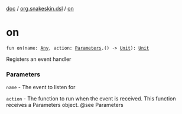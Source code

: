 [doc](../index.md) / [org.snakeskin.dsl](index.md) / [on](./on.md)

# on

`fun on(name: `[`Any`](https://kotlinlang.org/api/latest/jvm/stdlib/kotlin/-any/index.html)`, action: `[`Parameters`](../org.snakeskin.logic/-parameters/index.md)`.() -> `[`Unit`](https://kotlinlang.org/api/latest/jvm/stdlib/kotlin/-unit/index.html)`): `[`Unit`](https://kotlinlang.org/api/latest/jvm/stdlib/kotlin/-unit/index.html)

Registers an event handler

### Parameters

`name` - The event to listen for

`action` - The function to run when the event is received.  This function receives a Parameters object.  @see Parameters